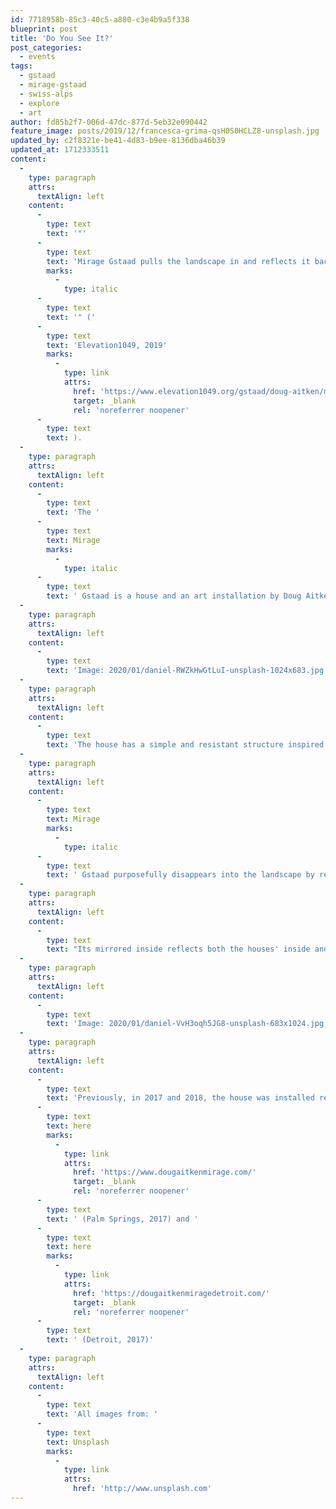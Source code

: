 ```yaml
---
id: 7718958b-85c3-40c5-a880-c3e4b9a5f338
blueprint: post
title: 'Do You See It?'
post_categories:
  - events
tags:
  - gstaad
  - mirage-gstaad
  - swiss-alps
  - explore
  - art
author: fd85b2f7-006d-47dc-877d-5eb32e090442
feature_image: posts/2019/12/francesca-grima-qsH0S0HCLZ8-unsplash.jpg
updated_by: c2f8321e-be41-4d83-b9ee-8136dba46b39
updated_at: 1712333511
content:
  -
    type: paragraph
    attrs:
      textAlign: left
    content:
      -
        type: text
        text: '"'
      -
        type: text
        text: 'Mirage Gstaad pulls the landscape in and reflects it back out, this classic one-story suburban house becomes a framing device, a perceptual echo-chamber endlessly bouncing between the dream of nature as pure uninhabited state and the pursuit of its conquest'
        marks:
          -
            type: italic
      -
        type: text
        text: '" ('
      -
        type: text
        text: 'Elevation1049, 2019'
        marks:
          -
            type: link
            attrs:
              href: 'https://www.elevation1049.org/gstaad/doug-aitken/mirage.html'
              target: _blank
              rel: 'noreferrer noopener'
      -
        type: text
        text: ).
  -
    type: paragraph
    attrs:
      textAlign: left
    content:
      -
        type: text
        text: 'The '
      -
        type: text
        text: Mirage
        marks:
          -
            type: italic
      -
        type: text
        text: ' Gstaad is a house and an art installation by Doug Aitken. The house was installed in the Swiss Alps, in Videmanette, Gstaad in February 2019 and will be experienceable until February 2021. However, the house is not only worth a one-time visit, as it changes along with the seasons and the weather. Thus, creating a new experience for the visitor on any day of the year.'
  -
    type: paragraph
    attrs:
      textAlign: left
    content:
      -
        type: text
        text: 'Image: 2020/01/daniel-RWZkHwGtLuI-unsplash-1024x683.jpg'
  -
    type: paragraph
    attrs:
      textAlign: left
    content:
      -
        type: text
        text: 'The house has a simple and resistant structure inspired by the modernistic Californian Ranch Houses from early 1900, introduced by famous American architect Frank Lloyd Wright. Though the house is inspired by American architecture, it can be viewed as similar to a classical Swiss Alpine cabin.'
  -
    type: paragraph
    attrs:
      textAlign: left
    content:
      -
        type: text
        text: Mirage
        marks:
          -
            type: italic
      -
        type: text
        text: ' Gstaad purposefully disappears into the landscape by reflecting its surroundings. Thin black horizontal lines cover the mirrored surface for every 3 centimeters to make the house visible to animals, such as birds that otherwise would have difficulty seeing it.'
  -
    type: paragraph
    attrs:
      textAlign: left
    content:
      -
        type: text
        text: "Its mirrored inside reflects both the houses' inside and outside and creates a kaleidoscopic view that is ever-changeable for every step the visitor takes through the house."
  -
    type: paragraph
    attrs:
      textAlign: left
    content:
      -
        type: text
        text: 'Image: 2020/01/daniel-VvH3oqh5JG8-unsplash-683x1024.jpg'
  -
    type: paragraph
    attrs:
      textAlign: left
    content:
      -
        type: text
        text: 'Previously, in 2017 and 2018, the house was installed respectively in the Californian desert outside of Palm Springs and inside a bank in Detroit. Read more about the previous installations '
      -
        type: text
        text: here
        marks:
          -
            type: link
            attrs:
              href: 'https://www.dougaitkenmirage.com/'
              target: _blank
              rel: 'noreferrer noopener'
      -
        type: text
        text: ' (Palm Springs, 2017) and '
      -
        type: text
        text: here
        marks:
          -
            type: link
            attrs:
              href: 'https://dougaitkenmiragedetroit.com/'
              target: _blank
              rel: 'noreferrer noopener'
      -
        type: text
        text: ' (Detroit, 2017)'
  -
    type: paragraph
    attrs:
      textAlign: left
    content:
      -
        type: text
        text: 'All images from: '
      -
        type: text
        text: Unsplash
        marks:
          -
            type: link
            attrs:
              href: 'http://www.unsplash.com'
---
```

